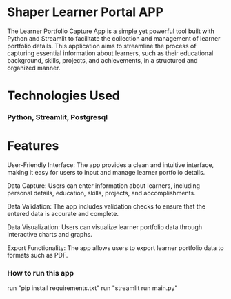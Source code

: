 # Shaper Learner Portal APP

The Learner Portfolio Capture App is a simple yet powerful tool built with Python and Streamlit to facilitate the collection and management of learner portfolio details. This application aims to streamline the process of capturing essential information about learners, such as their educational background, skills, projects, and achievements, in a structured and organized manner.

# Technologies Used

### Python, Streamlit, Postgresql


# Features

User-Friendly Interface: The app provides a clean and intuitive interface, making it easy for users to input and manage learner portfolio details.

Data Capture: Users can enter information about learners, including personal details, education, skills, projects, and accomplishments.

Data Validation: The app includes validation checks to ensure that the entered data is accurate and complete.

Data Visualization: Users can visualize learner portfolio data through interactive charts and graphs.

Export Functionality: The app allows users to export learner portfolio data to formats such as PDF.

### How to run this app

run "pip install requirements.txt"
run "streamlit run main.py"




